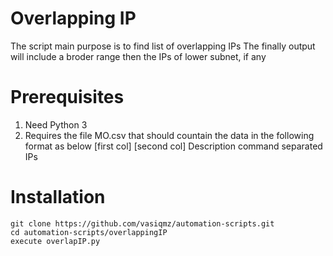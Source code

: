 # Overlapping IP
The script main purpose is to find list of overlapping IPs
The finally output will include a broder range then the IPs of lower subnet, if any

# Prerequisites
1. Need Python 3
2. Requires the file MO.csv that should countain the data in the following format as below
     [first col] [second col]
     Description command separated IPs
     
# Installation
```
git clone https://github.com/vasiqmz/automation-scripts.git
cd automation-scripts/overlappingIP
execute overlapIP.py
```
